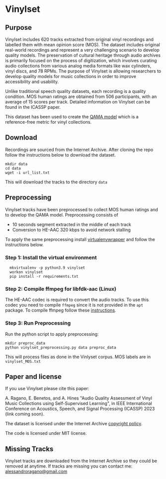 # Vinylset
## Purpose
Vinylset includes 620 tracks extracted from original vinyl recordings and labelled them with mean opinion score (MOS). The dataset includes original real-world recordings and represent a very challenging scenario to develop quality models. The preservation of cultural heritage through audio archives is primarily focused on the process of digitization, which involves curating audio collections from various analog media formats like wax cylinders, vinyl discs, and 78 RPMs. The purpose of Vinylset is allowing researchers to develop quality models for music collections in order to improve accessibility and usability.

Unlike traditional speech quality datasets, each recording is a quality condition. MOS human ratings are obtained from 506 participants, with an average of 15 scores per track.
Detailed information on Vinylset can be found in the ICASSP paper. 

This dataset has been used to create the [QAMA model](https://github.com/alessandroragano/music-archive-quality-prediction) which is a reference-free metric for vinyl collections. 

## Download
Recordings are sourced from the Internet Archive. After cloning the repo follow the instructions below to download the dataset. 

```
mkdir data
cd data
wget -i url_list.txt
```

This will download the tracks to the directory `data`

## Preprocessing
Vinylset tracks have been preprocessed to collect MOS human ratings and to develop the QAMA model. Preprocessing consists of 
* 10 seconds segment extracted in the middle of each track
* Conversion to HE-AAC 320 kbps to avoid network stalling

To apply the same preprocessing install [virtualenvwrapper](https://virtualenvwrapper.readthedocs.io/en/latest/) and follow the instructions below.

### Step 1: Install the virtual environment
```
  mkvirtualenv -p python3.9 vinylset
  workon vinylset
  pip install -r requirements.txt
```

### Step 2: Compile ffmpeg for libfdk-aac (Linux)
The HE-AAC codec is required to convert the audio tracks. To use this codec you need to compile `ffmpeg` since it is not provided in the `apt` package.
To compile ffmpeg follow these [instructions](https://trac.ffmpeg.org/wiki/CompilationGuide/Ubuntu).

### Step 3: Run Preprocessing 
Run the python script to apply preprocessing:
```
mkdir preproc_data
python vinylset_preprocessing.py data preproc_data
```
This will process files as done in the Vinlyset corpus.
MOS labels are in `vinylset_MOS.txt`

## Paper and license
If you use Vinylset please cite this paper: 

A. Ragano, E. Benetos, and A. Hines "Audio Quality Assessment of Vinyl Music Collections using Self-Supervised Learning", in IEEE International Conference on Acoustics, Speech, and Signal Processing (ICASSP) 2023 (link coming soon).


The dataset is licensed under the Internet Archive [copyright policy](https://help.archive.org/help/rights/).

The code is licensed under MIT license.

## Missing Tracks
Vinylset tracks are downloaded from the Internet Archive so they could be removed at anytime. If tracks are missing you can contact me: alessandroragano@gmail.com
